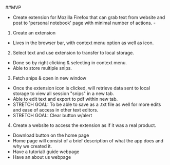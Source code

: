 <!--Technical requirements
Once you have instructor approval, break your MVP user stories down into technical requirements. Save these in a technical-requirements.md file in your repo.-->

##MVP
- Create extension for Mozilla Firefox that can grab text from 
website and post to 'personal notebook' page with minimal 
number of actions. -

1. Create an extension 
  * Lives in the browser bar, with context menu option as well 
    as icon.
 
2. Select text and use extension to transfer to local storage.
  *  Done so by right clicking & selecting in context menu.
  *  Able to store multiple snips.
  
3. Fetch snips & open in new window
  * Once the extension icon is clicked, will retrieve data 
    sent to local storage to view all session "snips" in a 
    new tab.
  * Able to edit text and export to pdf within new tab.
  * STRETCH GOAL: To be able to save as a .txt file as well 
    for more edits and ease of access in other text editors.    
  * STRETCH GOAL: Clear button w/alert

4. Create a website to access the extension as if it was a 
   real product.
  *  Download button on the home page
  *  Home page will consist of a brief description of what the 
     app does and why we created it.
  *  Have a tutorial/ guide webpage
  *  Have an about us webpage
  